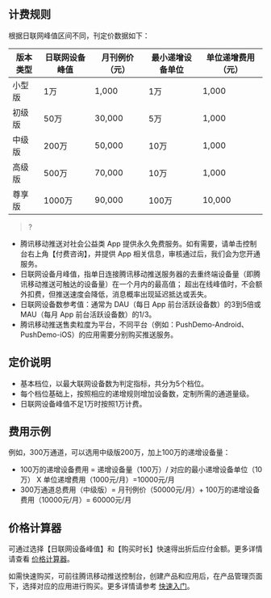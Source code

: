 

## 计费规则
根据日联网峰值区间不同，刊定价数据如下：

| 版本类型 | 日联网设备峰值 | 月刊例价（元） | 最小递增设备单位 | 单位递增费用（元） |
| --- | --- | --- | --- | --- |
| 小型版 | 1万 | 1,000 | 1万 | 1,000 |
| 初级版 | 50万 | 30,000 | 5万 | 1,000 |
| 中级版 | 200万 | 50,000 | 10万 | 1,000 |
| 高级版 | 500万 | 70,000 | 10万 | 1,000 |
| 尊享版 | 1000万 | 90,000 | 100万 | 10,000 |


>?
- 腾讯移动推送对社会公益类 App 提供永久免费服务。如有需要，请单击控制台右上角【付费咨询】，并提供 App 相关信息，审核通过后，我们会为您开通服务。
- 日联网设备月峰值，指单日连接腾讯移动推送服务器的去重终端设备量（即腾讯移动推送可触达的设备量）在一个月内的最高值；
超出在线峰值时，不会额外扣费，但推送速度会降低，消息概率出现延迟抵达或丢失。
- 日联网设备数参考值：通常为 DAU（每日 App 前台活跃设备数）的3到5倍或MAU（每月 App 前台活跃设备数）的1/3。
- 腾讯移动推送售卖粒度为平台，不同平台（例如：PushDemo-Android、PushDemo-iOS）的应用需要分别购买推送服务。  



## 定价说明
- 基本档位，以最大联网设备数为判定指标，共分为5个档位。
- 每个档位基础上，按照相应的递增规则增加设备数，定制所需的通道量级。
- 日联网设备峰值不足1万时按照1万计费。


## 费用示例
例如，300万通道，可以选用中级版200万，加上100万的递增设备量：

- 100万的递增设备费用 = 递增设备量（100万）/ 对应的最小递增设备单位（10万） X 单位递增费用（1000元/月）=10000元/月
- 300万通道总费用（中级版）= 月刊例价（50000元/月）+ 100万的递增设备费用（10000元/月）= 60000元/月


 
## 价格计算器

可通过选择【日联网设备峰值】和【购买时长】快速得出折后应付金额。更多详情请查看 [价格计算器](https://buy.cloud.tencent.com/xg)。

如需快速购买，可前往腾讯移动推送控制台，创建产品和应用后，在产品管理页面下，选择对应的应用进行购买。更多详情请参考 [快速入门](https://cloud.tencent.com/document/product/548/37240)。

